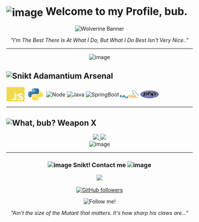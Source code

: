 # <img width="70" height="70" alt="image" src="https://github.com/user-attachments/assets/a76e2d6c-4c88-435e-b8ea-b9d3a3fb1e09" style="vertical-align: middle;" /> Welcome to my Profile, bub. 

<p align="center">
  <img src="https://64.media.tumblr.com/bb04e4f061afcd2e5e8035480d57bae8/bea645523d0138c2-2f/s500x750/30797ce87d79b28114f6882f3f721606ff5f535b.gif" alt="Wolverine Banner" />
</p>

<p align="center">
  <em>"I'm The Best There Is At What I Do, But What I Do Best Isn't Very Nice.."</em>
</p>

---
<div align="center">
<img width="848" height="192" alt="image" src="https://github.com/user-attachments/assets/ce868a31-0a8a-4b85-8e28-2f0d0d22f258" />
</div>

## <img width="60" height="60" alt="Snikt" src="https://github.com/user-attachments/assets/e13459a2-27ff-4544-b80c-7a430f604a1d" /> Adamantium Arsenal
  
<div align="left">
<img align="center" alt="JavaScript" height="40" width="50" src="https://raw.githubusercontent.com/devicons/devicon/master/icons/javascript/javascript-plain.svg">
<img align="center" alt="Python" height="40" width="50" src="https://raw.githubusercontent.com/devicons/devicon/master/icons/python/python-original.svg">
<img align="center" alt="Node" height="40" width="50" src="https://cdn-icons-png.flaticon.com/512/5968/5968322.png">
<img align="center" alt="Java" height="40" width="50" src="https://cdn-icons-png.flaticon.com/512/226/226777.png">
<img align="center" alt="SpringBoot" height="40" width="50" src="https://devkico.itexto.com.br/wp-content/uploads/2014/08/spring-boot-project-logo.png">
<img align="center" alt="SQL" height="40" width="50" src="https://raw.githubusercontent.com/devicons/devicon/master/icons/mysql/mysql-original-wordmark.svg">
<img align="center" alt="PHP" height="40" width="50" src="https://raw.githubusercontent.com/devicons/devicon/master/icons/php/php-original.svg">
</div>


<!--##  Snikt! -->


---



## <img width="60" height="60" alt="What, bub?" src="https://github.com/user-attachments/assets/5a344c50-108e-4ba1-801f-bd1fddbb039d" /> Weapon X 


<div align="center">
  <a href="https://github.com/roninchris">
  <img height="150em" src="https://github-readme-stats.vercel.app/api?username=roninchris&count_private=true&include_all_commits=true&show_icons=true&theme=one_dark_pro&hide_border=false"/>
    <img height="150em" src="https://github-readme-stats.vercel.app/api/top-langs/?username=roninchris&theme=one_dark_pro&hide_border=false&layout=compact"/>
  </a>
</div>

<div align="center">
<img width="848" height="192" alt="image" src="https://github.com/user-attachments/assets/3b486e53-ef6b-4943-a281-7371ada3d07e" />
</div>

---


<div align="center">

<!-- TODO: Add your LinkedIn -->
<!-- TODO: Add your Twitter -->
<!-- TODO: Add your portfolio -->
<!-- TODO: Add your email -->
<!-- TODO: Add your blog -->

### <img width="50" height="50" alt="image" src="https://github.com/user-attachments/assets/309b9308-b741-48a6-88aa-17cfb03960a4" /> Snikt! Contact me <img width="50" height="50" alt="image" src="https://github.com/user-attachments/assets/309b9308-b741-48a6-88aa-17cfb03960a4" />

<a href="https://www.linkedin.com/in/christiansen-taques-594615235/" target="_blank">
    <img src="https://img.shields.io/badge/LinkedIn-0077B5?style=for-the-badge&logo=linkedin&logoColor=white">


[![GitHub followers](https://img.shields.io/github/followers/roninchris?style=social)](https://github.com/roninchris)



<!-- TODO: Add your Twitter handle -->

</div>

<div align="center">
<img width="1000" height="805" alt="Follow me!" src="https://github.com/user-attachments/assets/315a0c21-9a3d-4cb9-80fc-2000075f4c21" />
</div>


<p align="center">
  <em>"Ain't the size of the Mutant that matters. It's how sharp his claws are…"</em>
</p>
